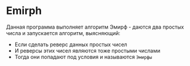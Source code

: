 # Emirph

Данная программа выполняет алгоритм Эмирф - даются два простых числа и запускается алгоритм, выясняющий:
- Если сделать реверс данных простых чисел 
- И реверсы этих чисел являются тоже простыми числами
- Тогда они попадают под условия и называются `Эмирфы`

